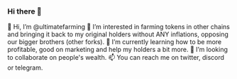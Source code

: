 ### Hi there 👋

👋 Hi, I’m @ultimatefarming
👀 I’m interested in farming tokens in other chains and bringing it back to my original holders without ANY inflations, opposing our bigger brothers (other forks).
🌱 I’m currently learning how to be more profitable, good on marketing and help my holders a bit more.
💞 I’m looking to collaborate on people's wealth.
📫 You can reach me on twitter, discord or telegram.
